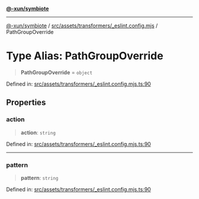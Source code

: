 [**@-xun/symbiote**](../../../../../README.md)

***

[@-xun/symbiote](../../../../../README.md) / [src/assets/transformers/\_eslint.config.mjs](../README.md) / PathGroupOverride

# Type Alias: PathGroupOverride

> **PathGroupOverride** = `object`

Defined in: [src/assets/transformers/\_eslint.config.mjs.ts:90](https://github.com/Xunnamius/symbiote/blob/cdf76d04fad879da3fde112c8b68cb31ead45b72/src/assets/transformers/_eslint.config.mjs.ts#L90)

## Properties

### action

> **action**: `string`

Defined in: [src/assets/transformers/\_eslint.config.mjs.ts:90](https://github.com/Xunnamius/symbiote/blob/cdf76d04fad879da3fde112c8b68cb31ead45b72/src/assets/transformers/_eslint.config.mjs.ts#L90)

***

### pattern

> **pattern**: `string`

Defined in: [src/assets/transformers/\_eslint.config.mjs.ts:90](https://github.com/Xunnamius/symbiote/blob/cdf76d04fad879da3fde112c8b68cb31ead45b72/src/assets/transformers/_eslint.config.mjs.ts#L90)
